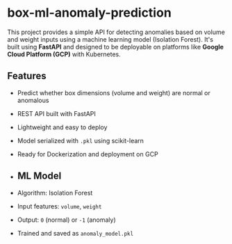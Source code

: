 # box-ml-anomaly-prediction
This project provides a simple API for detecting anomalies based on volume and weight inputs using a machine learning model (Isolation Forest). It's built using **FastAPI** and designed to be deployable on platforms like **Google Cloud Platform (GCP)** with Kubernetes.
##  Features

- Predict whether box dimensions (volume and weight) are normal or anomalous
- REST API built with FastAPI
- Lightweight and easy to deploy
- Model serialized with `.pkl` using scikit-learn
- Ready for Dockerization and deployment on GCP

- ##  ML Model

- Algorithm: Isolation Forest
- Input features: `volume`, `weight`
- Output: `0` (normal) or `-1` (anomaly)
- Trained and saved as `anomaly_model.pkl`
